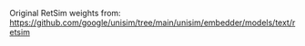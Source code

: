 Original RetSim weights from: https://github.com/google/unisim/tree/main/unisim/embedder/models/text/retsim